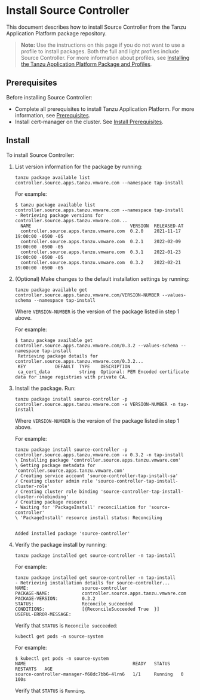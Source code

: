 # Install Source Controller

This document describes how to install Source Controller
from the Tanzu Application Platform package repository.

>**Note:** Use the instructions on this page if you do not want to use a profile to install packages.
Both the full and light profiles include Source Controller.
For more information about profiles, see [Installing the Tanzu Application Platform Package and Profiles](../install.md).

## <a id='sc-prereqs'></a>Prerequisites

Before installing Source Controller:

- Complete all prerequisites to install Tanzu Application Platform. For more information, see [Prerequisites](../prerequisites.md).
- Install cert-manager on the cluster. See [Install Prerequisites](../install-components.md#install-prereqs).

## <a id='sc-install'></a> Install

To install Source Controller:

1. List version information for the package by running:

    ```
    tanzu package available list controller.source.apps.tanzu.vmware.com --namespace tap-install
    ```

    For example:

    ```
    $ tanzu package available list controller.source.apps.tanzu.vmware.com --namespace tap-install
    - Retrieving package versions for controller.source.apps.tanzu.vmware.com...
      NAME                                     VERSION  RELEASED-AT
      controller.source.apps.tanzu.vmware.com  0.2.0    2021-11-17 19:00:00 -0500 -05
      controller.source.apps.tanzu.vmware.com  0.2.1    2022-02-09 19:00:00 -0500 -05
      controller.source.apps.tanzu.vmware.com  0.3.1    2022-01-23 19:00:00 -0500 -05
      controller.source.apps.tanzu.vmware.com  0.3.2    2022-02-21 19:00:00 -0500 -05
    ```

1. (Optional) Make changes to the default installation settings by running:

    ```
    tanzu package available get controller.source.apps.tanzu.vmware.com/VERSION-NUMBER --values-schema --namespace tap-install
    ```

    Where `VERSION-NUMBER` is the version of the package listed in step 1 above.

    For example:

    ```
    $ tanzu package available get controller.source.apps.tanzu.vmware.com/0.3.2 --values-schema --namespace tap-install
     Retrieving package details for controller.source.apps.tanzu.vmware.com/0.3.2...
     KEY           DEFAULT  TYPE    DESCRIPTION
     ca_cert_data           string  Optional: PEM Encoded certificate data for image registries with private CA.
    ```

1. Install the package. Run:

    ```
    tanzu package install source-controller -p controller.source.apps.tanzu.vmware.com -v VERSION-NUMBER -n tap-install
    ```
    Where `VERSION-NUMBER` is the version of the package listed in step 1 above.

    For example:

    ```
    tanzu package install source-controller -p controller.source.apps.tanzu.vmware.com -v 0.3.2 -n tap-install
    \ Installing package 'controller.source.apps.tanzu.vmware.com'
    \ Getting package metadata for 'controller.source.apps.tanzu.vmware.com'
    / Creating service account 'source-controller-tap-install-sa'
    / Creating cluster admin role 'source-controller-tap-install-cluster-role'
    / Creating cluster role binding 'source-controller-tap-install-cluster-rolebinding'
    / Creating package resource
    - Waiting for 'PackageInstall' reconciliation for 'source-controller'
    \ 'PackageInstall' resource install status: Reconciling


    Added installed package 'source-controller'
    ```

1. Verify the package install by running:

    ```
    tanzu package installed get source-controller -n tap-install
    ```

    For example:

    ```
    tanzu package installed get source-controller -n tap-install
   - Retrieving installation details for source-controller...
    NAME:                    source-controller
    PACKAGE-NAME:            controller.source.apps.tanzu.vmware.com
    PACKAGE-VERSION:         0.3.2
    STATUS:                  Reconcile succeeded
    CONDITIONS:              [{ReconcileSucceeded True  }]
    USEFUL-ERROR-MESSAGE:
    ```

    Verify that `STATUS` is `Reconcile succeeded`:

    ```
    kubectl get pods -n source-system
    ```

    For example:

    ```
    $ kubectl get pods -n source-system
    NAME                                        READY   STATUS    RESTARTS   AGE
    source-controller-manager-f68dc7bb6-4lrn6   1/1     Running   0          100s
    ```

    Verify that `STATUS` is `Running`.

